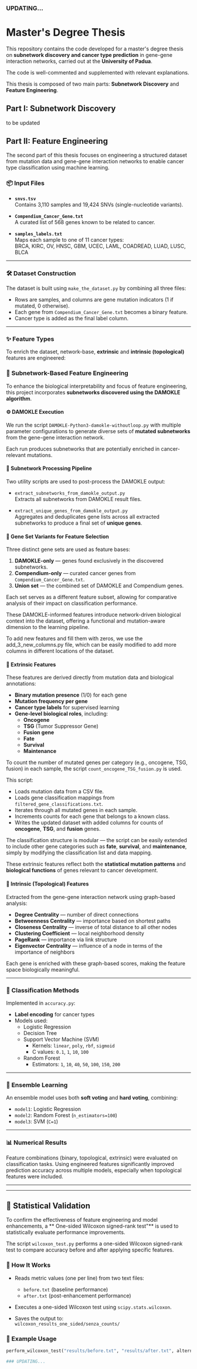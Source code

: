 ### UPDATING...

# Master's Degree Thesis

This repository contains the code developed for a master's degree thesis on **subnetwork discovery and cancer type prediction** in gene-gene interaction networks, carried out at the **University of Padua**.

The code is well-commented and supplemented with relevant explanations.

This thesis is composed of two main parts: **Subnetwork Discovery** and **Feature Engineering**.
## Part I: Subnetwork Discovery
to be updated
## Part II: Feature Engineering

The second part of this thesis focuses on engineering a structured dataset from mutation data and gene-gene interaction networks to enable cancer type classification using machine learning.

### 📦 Input Files

- **`snvs.tsv`**  
  Contains 3,110 samples and 19,424 SNVs (single-nucleotide variants).

- **`Compendium_Cancer_Gene.txt`**  
  A curated list of 568 genes known to be related to cancer.

- **`samples_labels.txt`**  
  Maps each sample to one of 11 cancer types:  
  BRCA, KIRC, OV, HNSC, GBM, UCEC, LAML, COADREAD, LUAD, LUSC, BLCA

---

### 🛠 Dataset Construction

The dataset is built using `make_the_dataset.py` by combining all three files:

- Rows are samples, and columns are gene mutation indicators (1 if mutated, 0 otherwise).
- Each gene from `Compendium_Cancer_Gene.txt` becomes a binary feature.
- Cancer type is added as the final label column.

---

### ✨ Feature Types

To enrich the dataset, network-base, **extrinsic** and **intrinsic (topological)** features are engineered:
### 🧬 Subnetwork-Based Feature Engineering

To enhance the biological interpretability and focus of feature engineering, this project incorporates **subnetworks discovered using the DAMOKLE algorithm**.

#### ⚙️ DAMOKLE Execution

We run the script `DAMOKLE-Python3-damokle-withoutloop.py` with multiple parameter configurations to generate diverse sets of **mutated subnetworks** from the gene-gene interaction network.

Each run produces subnetworks that are potentially enriched in cancer-relevant mutations.

#### 🧵 Subnetwork Processing Pipeline

Two utility scripts are used to post-process the DAMOKLE output:

- `extract_subnetworks_from_damokle_output.py`  
  Extracts all subnetworks from DAMOKLE result files.

- `extract_unique_genes_from_damokle_output.py`  
  Aggregates and deduplicates gene lists across all extracted subnetworks to produce a final set of **unique genes**.

#### 🧪 Gene Set Variants for Feature Selection

Three distinct gene sets are used as feature bases:

1. **DAMOKLE-only** — genes found exclusively in the discovered subnetworks.
2. **Compendium-only** — curated cancer genes from `Compendium_Cancer_Gene.txt`.
3. **Union set** — the combined set of DAMOKLE and Compendium genes.

Each set serves as a different feature subset, allowing for comparative analysis of their impact on classification performance.

These DAMOKLE-informed features introduce network-driven biological context into the dataset, offering a functional and mutation-aware dimension to the learning pipeline.

To add new features and fill them with zeros, we use the add_3_new_columns.py file, which can be easily modified to add more columns in different locations of the dataset.

#### 🔹 Extrinsic Features

These features are derived directly from mutation data and biological annotations:

- **Binary mutation presence** (1/0) for each gene
- **Mutation frequency per gene**
- **Cancer type labels** for supervised learning
- **Gene-level biological roles**, including:
  - **Oncogene**
  - **TSG** (Tumor Suppressor Gene)
  - **Fusion gene**
  - **Fate**
  - **Survival**
  - **Maintenance**

To count the number of mutated genes per category (e.g., oncogene, TSG, fusion) in each sample, the script `count_oncogene_TSG_fusion.py` is used.

This script:
- Loads mutation data from a CSV file.
- Loads gene classification mappings from `filtered_gene_classifications.txt`.
- Iterates through all mutated genes in each sample.
- Increments counts for each gene that belongs to a known class.
- Writes the updated dataset with added columns for counts of **oncogene**, **TSG**, and **fusion** genes.

The classification structure is modular — the script can be easily extended to include other gene categories such as **fate**, **survival**, and **maintenance**, simply by modifying the classification list and data mapping.

These extrinsic features reflect both the **statistical mutation patterns** and **biological functions** of genes relevant to cancer development.
#### 🔸 Intrinsic (Topological) Features

Extracted from the gene-gene interaction network using graph-based analysis:

- **Degree Centrality** — number of direct connections
- **Betweenness Centrality** — importance based on shortest paths
- **Closeness Centrality** — inverse of total distance to all other nodes
- **Clustering Coefficient** — local neighborhood density
- **PageRank** — importance via link structure
- **Eigenvector Centrality** — influence of a node in terms of the importance of neighbors

Each gene is enriched with these graph-based scores, making the feature space biologically meaningful.

---

### 🤖 Classification Methods

Implemented in `accuracy.py`:

- **Label encoding** for cancer types
- Models used:
  - Logistic Regression
  - Decision Tree
  - Support Vector Machine (SVM)  
    - Kernels: `linear`, `poly`, `rbf`, `sigmoid`  
    - C values: `0.1`, `1`, `10`, `100`
  - Random Forest  
    - Estimators: `1`, `10`, `40`, `50`, `100`, `150`, `200`

---

### 🔗 Ensemble Learning

An ensemble model uses both **soft voting** and **hard voting**, combining:

- `model1`: Logistic Regression  
- `model2`: Random Forest (`n_estimators=100`)  
- `model3`: SVM (`C=1`)

---

### 📊 Numerical Results

Feature combinations (binary, topological, extrinsic) were evaluated on classification tasks. Using engineered features significantly improved prediction accuracy across multiple models, especially when topological features were included.

---
---

## 🔬 Statistical Validation

To confirm the effectiveness of feature engineering and model enhancements, a ** One-sided Wilcoxon signed-rank test"** is used to statistically evaluate performance improvements.

The script `wilcoxon_test.py` performs a one-sided Wilcoxon signed-rank test to compare accuracy before and after applying specific features.

### 📄 How It Works

- Reads metric values (one per line) from two text files:  
  - `before.txt` (baseline performance)  
  - `after.txt` (post-enhancement performance)

- Executes a one-sided Wilcoxon test using `scipy.stats.wilcoxon`.

- Saves the output to:  
  `wilcoxon_results_one_sided/senza_counts/`

### 🧪 Example Usage

```python
perform_wilcoxon_test("results/before.txt", "results/after.txt", alternative="greater")

### UPDATING...
